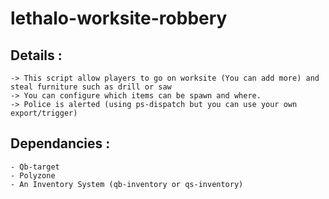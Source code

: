 # lethalo-worksite-robbery

## Details :
```
-> This script allow players to go on worksite (You can add more) and steal furniture such as drill or saw
-> You can configure which items can be spawn and where.
-> Police is alerted (using ps-dispatch but you can use your own export/trigger)
```

## Dependancies : 
```
- Qb-target
- Polyzone
- An Inventory System (qb-inventory or qs-inventory)
```
